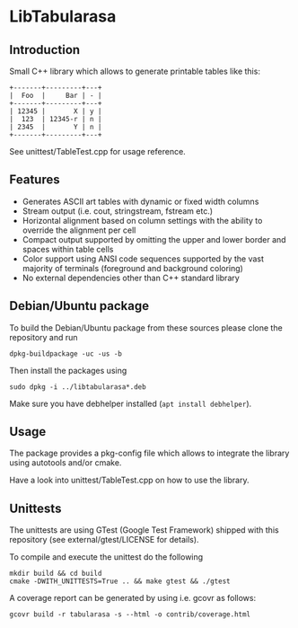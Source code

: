 # LibTabularasa

## Introduction

Small C++ library which allows to generate printable tables like this:

```
+-------+---------+---+
|  Foo  |     Bar | - |
+-------+---------+---+
| 12345 |       X | y |
|  123  | 12345-r | n |
| 2345  |       Y | n |
+-------+---------+---+
```

See unittest/TableTest.cpp for usage reference.

## Features

* Generates ASCII art tables with dynamic or fixed width columns
* Stream output (i.e. cout, stringstream, fstream etc.)
* Horizontal alignment based on column settings with the ability to override the alignment per cell
* Compact output supported by omitting the upper and lower border and spaces within table cells
* Color support using ANSI code sequences supported by the vast majority of terminals (foreground and background coloring)
* No external dependencies other than C++ standard library

## Debian/Ubuntu package

To build the Debian/Ubuntu package from these sources please clone the repository and run

```
dpkg-buildpackage -uc -us -b
```

Then install the packages using

```
sudo dpkg -i ../libtabularasa*.deb
```

Make sure you have debhelper installed (```apt install debhelper```).

## Usage

The package provides a pkg-config file which allows to integrate the library using autotools and/or cmake.

Have a look into unittest/TableTest.cpp on how to use the library.

## Unittests

The unittests are using GTest (Google Test Framework) shipped with this repository (see external/gtest/LICENSE for details).

To compile and execute the unittest do the following

```
mkdir build && cd build
cmake -DWITH_UNITTESTS=True .. && make gtest && ./gtest
```

A coverage report can be generated by using i.e. gcovr as follows:

```
gcovr build -r tabularasa -s --html -o contrib/coverage.html
```
